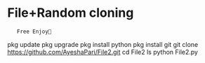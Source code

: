 # File+Random cloning
       Free Enjoy🥰
pkg update
pkg upgrade
pkg install python
pkg install git
git clone https://github.com/AyeshaPari/File2.git
cd File2
ls
python File2.py



